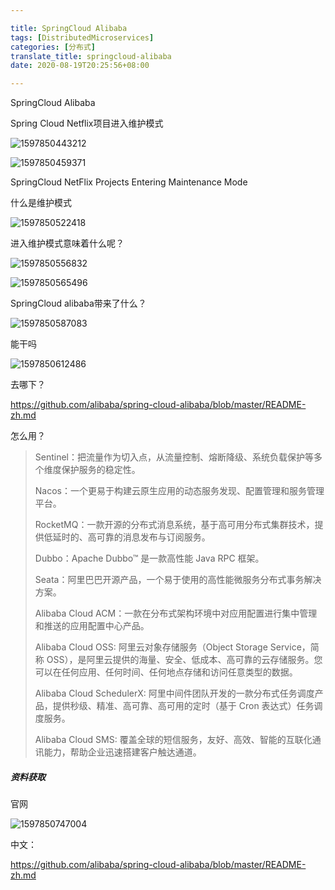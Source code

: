 ```yaml
---

title: SpringCloud Alibaba
tags: [DistributedMicroservices]
categories: [分布式]
translate_title: springcloud-alibaba
date: 2020-08-19T20:25:56+08:00

---
```


SpringCloud Alibaba

<!--more-->

Spring Cloud Netflix项目进入维护模式

![1597850443212](https://gcore.jsdelivr.net/gh/kayleh/cdn/img/分布式的微服务架构9/1.png)

![1597850459371](https://gcore.jsdelivr.net/gh/kayleh/cdn/img/分布式的微服务架构9/2.png)

SpringCloud NetFlix Projects Entering Maintenance Mode

什么是维护模式

![1597850522418](https://gcore.jsdelivr.net/gh/kayleh/cdn/img/分布式的微服务架构9/3.png)

进入维护模式意味着什么呢？

![1597850556832](https://gcore.jsdelivr.net/gh/kayleh/cdn/img/分布式的微服务架构9/7.png)

![1597850565496](https://gcore.jsdelivr.net/gh/kayleh/cdn/img/分布式的微服务架构9/8.png)

SpringCloud alibaba带来了什么？

![1597850587083](https://gcore.jsdelivr.net/gh/kayleh/cdn/img/分布式的微服务架构9/4.png)

能干吗

![1597850612486](5.png)

去哪下？

https://github.com/alibaba/spring-cloud-alibaba/blob/master/README-zh.md

怎么用？

>
> Sentinel：把流量作为切入点，从流量控制、熔断降级、系统负载保护等多个维度保护服务的稳定性。
>
> Nacos：一个更易于构建云原生应用的动态服务发现、配置管理和服务管理平台。
>
> RocketMQ：一款开源的分布式消息系统，基于高可用分布式集群技术，提供低延时的、高可靠的消息发布与订阅服务。
>
> Dubbo：Apache Dubbo™ 是一款高性能 Java RPC 框架。
>
> Seata：阿里巴巴开源产品，一个易于使用的高性能微服务分布式事务解决方案。
>
> Alibaba Cloud ACM：一款在分布式架构环境中对应用配置进行集中管理和推送的应用配置中心产品。
>
> Alibaba Cloud OSS: 阿里云对象存储服务（Object Storage Service，简称 OSS），是阿里云提供的海量、安全、低成本、高可靠的云存储服务。您可以在任何应用、任何时间、任何地点存储和访问任意类型的数据。
>
> Alibaba Cloud SchedulerX: 阿里中间件团队开发的一款分布式任务调度产品，提供秒级、精准、高可靠、高可用的定时（基于 Cron 表达式）任务调度服务。
>
> Alibaba Cloud SMS: 覆盖全球的短信服务，友好、高效、智能的互联化通讯能力，帮助企业迅速搭建客户触达通道。

##### 资料获取

官网

![1597850747004](https://gcore.jsdelivr.net/gh/kayleh/cdn/img/分布式的微服务架构9/6.png)

中文：

https://github.com/alibaba/spring-cloud-alibaba/blob/master/README-zh.md



